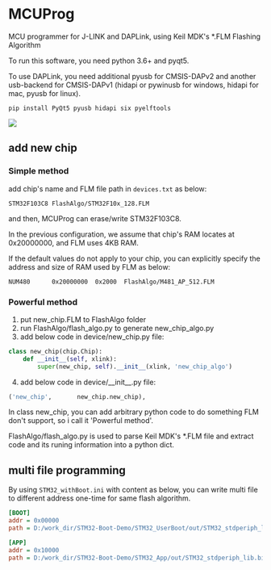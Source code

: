 # MCUProg
MCU programmer for J-LINK and DAPLink, using Keil MDK's \*.FLM Flashing Algorithm

To run this software, you need python 3.6+ and pyqt5.

To use DAPLink, you need additional pyusb for CMSIS-DAPv2 and another usb-backend for CMSIS-DAPv1 (hidapi or pywinusb for windows, hidapi for mac, pyusb for linux).

``` shell
pip install PyQt5 pyusb hidapi six pyelftools
```

![](./%E6%88%AA%E5%9B%BE.jpg)

## add new chip
### Simple method
add chip's name and FLM file path in `devices.txt` as below:
```
STM32F103C8 FlashAlgo/STM32F10x_128.FLM
```
and then, MCUProg can erase/write STM32F103C8.

In the previous configuration, we assume that chip's RAM locates at 0x20000000, and FLM uses 4KB RAM.

If the default values do not apply to your chip, you can explicitly specify the address and size of RAM used by FLM as below:
```
NUM480      0x20000000  0x2000  FlashAlgo/M481_AP_512.FLM
```

### Powerful method
1. put new_chip.FLM to FlashAlgo folder
2. run FlashAlgo/flash_algo.py to generate new_chip_algo.py
3. add below code in device/new_chip.py file:
``` python
class new_chip(chip.Chip):
    def __init__(self, xlink):
        super(new_chip, self).__init__(xlink, 'new_chip_algo')
```
4. add below code in device/\_\_init__.py file:
``` python
('new_chip',       new_chip.new_chip),
```

In class new_chip, you can add arbitrary python code to do something FLM don't support, so i call it 'Powerful method'.

FlashAlgo/flash_algo.py is used to parse Keil MDK's \*.FLM file and extract code and its runing information into a python dict.

## multi file programming
By using `STM32_withBoot.ini` with content as below, you can write multi file to different address one-time for same flash algorithm.
``` ini
[BOOT]
addr = 0x00000
path = D:/work_dir/STM32-Boot-Demo/STM32_UserBoot/out/STM32_stdperiph_lib.hex

[APP]
addr = 0x10000
path = D:/work_dir/STM32-Boot-Demo/STM32_App/out/STM32_stdperiph_lib.bin
```
